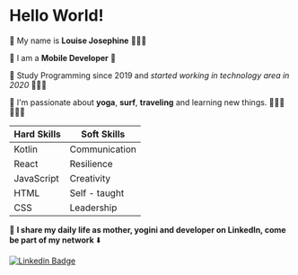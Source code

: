 # Hello World!

🔅 My name is **Louise Josephine** 💁🏻‍♀️

🔅 I am a **Mobile Developer** 📱

🔅 Study Programming since 2019 and *started working in technology area in 2020* 👩🏻‍💻

🔅 I'm passionate about **yoga**, **surf**, **traveling** and learning new things. 🧘🏻‍♀️ 🏄🏻‍♀️

|Hard Skills | Soft Skills |
|--|--|
| Kotlin | Communication |
| React | Resilience |
| JavaScript | Creativity |
| HTML | Self - taught |
| CSS | Leadership |

📍 **I share my daily life as mother, yogini and developer on LinkedIn, come be part of my network** ⬇️

[![Linkedin Badge](https://img.shields.io/badge/LinkedIn-0077B5?style=for-the-badge&logo=linkedin&logoColor=white&link=https://www.linkedin.com/in/louisejosephine/)](https://www.linkedin.com/in/louisejosephine/)
